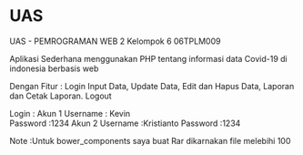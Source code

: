 # UAS
UAS - PEMROGRAMAN WEB 2
Kelompok 6
06TPLM009

Aplikasi Sederhana menggunakan PHP tentang informasi data Covid-19 di indonesia berbasis web

Dengan Fitur :
Login
Input Data, 
Update Data, 
Edit dan Hapus Data, 
Laporan dan Cetak Laporan.
Logout

Login :
Akun 1
Username : Kevin	
Password :1234
Akun 2
Username :Kristianto
Password :1234

Note :Untuk bower_components saya buat Rar dikarnakan file melebihi 100
